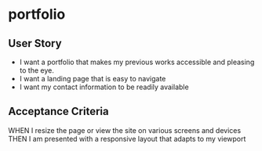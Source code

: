 # portfolio

## User Story
* I want a portfolio that makes my previous works accessible and pleasing to the eye. 
* I want a landing page that is easy to navigate
* I want my contact information to be readily available

## Acceptance Criteria
<!-- GIVEN I need to sample a potential employee's previous work -->

<!-- WHEN I load their portfolio
THEN I am presented with the developer's name, a recent photo or avatar, and links to sections about them, their work, and how to contact them -->

<!-- WHEN I click one of the links in the navigation
THEN the UI scrolls to the corresponding section -->

<!-- WHEN I click on the link to the section about their work
THEN the UI scrolls to a section with titled images of the developer's applications -->

<!-- WHEN I am presented with the developer's first application
THEN that application's image should be larger in size than the others -->

<!-- WHEN I click on the images of the applications
THEN I am taken to that deployed application -->

WHEN I resize the page or view the site on various screens and devices
THEN I am presented with a responsive layout that adapts to my viewport
